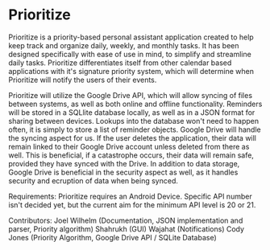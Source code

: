 # Prioritize
Prioritize is a priority-based personal assistant application created to help keep track and organize daily, weekly, and monthly tasks. It has been designed specifically with ease of use in mind, to simplify and streamline daily tasks. Prioritize differentiates itself from other calendar based applications with it's signature priority system, which will determine when Prioritize will notify the users of their events. 

Prioritize will utilize the Google Drive API, which will allow syncing of files between systems, as well as both online and offline functionality. Reminders will be stored in a SQLlite database locally, as well as in a JSON format for sharing between devices. Lookups into the database won't need to happen often, it is simply to store a list of reminder objects. Google Drive will handle the syncing aspect for us. If the user deletes the application, their data will remain linked to their Google Drive account unless deleted from there as well. This is beneficial, if a catastrophe occurs, their data will remain safe, provided they have synced with the Drive. In addition to data storage, Google Drive is beneficial in the security aspect as well, as it handles security and ecruption of data when being synced.

Requirements:
Prioritize requires an Android Device. Specific API number isn't decided yet, but the current aim for the minimum API level is 20 or 21.


Contributors: 
Joel Wilhelm (Documentation, JSON implementation and parser, Priority algorithm)
Shahrukh (GUI)
Wajahat (Notifications)
Cody Jones (Priority Algorithm, Google Drive API / SQLite Database)


